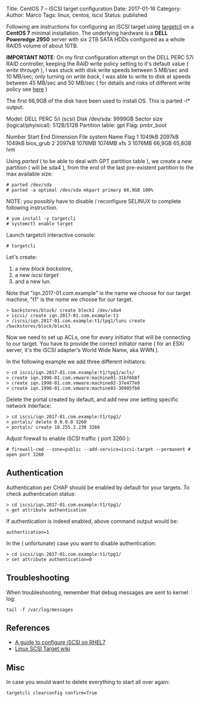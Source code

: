 Title: CentOS 7 – iSCSI target configuration
Date: 2017-01-16
Category:
Author: Marco
Tags: linux, centos, iscsi
Status: published

Following are instructions for configuring an iSCSI target using [targetcli](http://linux-iscsi.org/wiki/Targetcli) on a **CentOS 7** minimal installation. The underlying hardware is a **DELL Poweredge 2950** server with six 2TB SATA HDDs configured as a whole RAID5 volume of about 10TB.

**IMPORTANT NOTE**: On my first configuration attempt on the DELL PERC 57i RAID controller, keeping the RAID write policy setting to it's default value ( _write through_ ), I was stuck with disk write speeds between 5 MB/sec and 10 MB/sec; only turning on _write back_, I was able to write to disk at speeds between 45 MB/sec and 50 MB/sec ( for details and risks of different write policy see [here](http://www.computerweekly.com/feature/Write-through-write-around-write-back-Cache-explained) )

The first 66,9GB of the disk have been used to install OS. This is parted -l\* output:

Model: DELL PERC 5/i (scsi)
Disk /dev/sda: 9999GB
Sector size (logical/phyisical): 512B/512B
Partition table: gpt
Flag: pmbr\_boot

Number Start End Dimension File system Name Flag
 1 1049kB 2097kB 1049kB bios\_grub
 2 2097kB 1076MB 1074MB xfs
 3 1076MB 66,9GB 65,8GB lvm

Using _parted_ ( to be able to deal with GPT partition table ), we create a new partition ( will be sda4 ), from the end of the last pre-existent partition to the max available size:

```
# parted /dev/sda
# parted -a optimal /dev/sda mkpart primary 66,9GB 100%
```

NOTE: you possibly have to disable / reconfigure SELINUX to complete following instruction.

```
# yum install -y targetcli
# systemctl enable target
```

Launch targetcli interactive console:

```
# targetcli
```

Let's create:

1.  a new _block backstore_,
2.  a new _iscsi target_
3.  and a new lun.

Note that "iqn.2017-01.com.example" is the name we choose for our target machine, "t1" is the nome we choose for our target.

```
> backstores/block/ create block1 /dev/sda4
> iscsi/ create iqn.2017-01.com.example:t1
> /iscsi/iqn.2017-01.com.example:t1/tpg1/luns create /backstores/block/block1
```

Now we need to set up ACLs, one for every initiator that will be connecting to our target. You have to provide the correct initiator name ( for an ESXi server, it's the iSCSI adapter's World Wide Name, aka WWN ).

In the following example we add three different initiators:

```
> cd iscsi/iqn.2017-01.com.example:t1/tpg1/acls/
> create iqn.1998-01.com.vmware:machine01-31bf6b8f
> create iqn.1998-01.com.vmware:machine02-37e477e0
> create iqn.1998-01.com.vmware:machine03-30905fb0
```

Delete the portal created by default, and add new one setting specific network interface:

```
> cd iscsi/iqn.2017-01.com.example:t1/tpg1/
> portals/ delete 0.0.0.0 3260
> portals/ create 10.255.2.230 3260
```

Adjust firewall to enable iSCSI traffic ( port 3260 ):

```
# firewall-cmd --zone=public --add-service=iscsi-target --permanent # open port 3260
```

Authentication
--------------

Authentication per CHAP should be enabled by default for your targets. To check authentication status:

```
> cd iscsi/iqn.2017-01.com.example:t1/tpg1/
> get attribute authentication
```

If authentication is indeed enabled, above command output would be:

```
authentication=1
```

In the ( unfortunate) case you want to disable authentication:

```
> cd iscsi/iqn.2017-01.com.example:t1/tpg1/
> set attribute authentication=0
```

Troubleshooting
---------------

When troubleshooting, remember that debug messages are sent to kernel log:

```
tail -f /var/log/messages
```

References
----------

*   [A guide to configure iSCSI on RHEL7](https://www.certdepot.net/rhel7-configure-iscsi-target-initiator-persistently/)
*   [Linux SCSI Target wiki](http://linux-iscsi.org/wiki/Main_Page)

Misc
----

In case you would want to delete everything to start all over again:

```
targetcli clearconfig confirm=True
```

